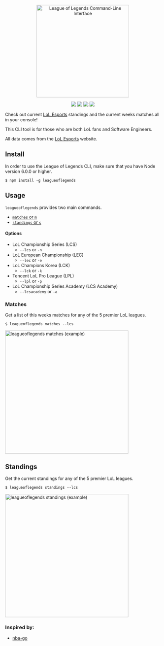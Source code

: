 <p align="center">
<a href="https://www.npmjs.com/package/owleague" target="_blank" rel="noopener">
  <img src="https://user-images.githubusercontent.com/22821657/89957923-ae46a000-dc06-11ea-9417-b89e69b0e785.png" alt="League of Legends Command-Line Interface" width="300px">
</a>
</p>

<p align=center>
<a target="_blank" href="https://travis-ci.com/LukeAlSaba/OWLeague" title="Build Status"><img src="https://travis-ci.com/LukeAlSaba/OWLeague.svg?branch=master"></a>
<a target="_blank" href="https://npmjs.org/package/leagueoflegends" title="NPM version"><img src="https://img.shields.io/npm/v/leagueoflegends.svg"></a>
<a target="_blank" href="http://nodejs.org/download/" title="Node version"><img src="https://img.shields.io/badge/node.js-%3E=_6.0-green.svg"></a>
<a target="_blank" href="https://opensource.org/licenses/MIT" title="License: MIT"><img src="https://img.shields.io/badge/License-MIT-blue.svg"></a>
</p>

<p>
Check out current <a href="https://watch.lolesports.com/" target="_blank" rel="noopener">LoL Esports</a> standings and the current weeks matches all in your console!

This CLI tool is for those who are both LoL fans and Software Engineers.

All data comes from the <a href="https://watch.lolesports.com/" target="_blank" rel="noopener">LoL Esports</a> website.
</p>

## Install

<p>
In order to use the League of Legends CLI, make sure that you have Node version 6.0.0 or higher.
</p>

```
$ npm install -g leagueoflegends
```

## Usage

`leagueoflegends` provides two main commands. 

  - [`matches` or `m`](#game)
  - [`standings` or `s`](#game)
  
#### Options

  - LoL Championship Series (LCS)  
    - `--lcs` or `-n`
  - LoL European Championship (LEC)
    - `--lec` or `-e`
  - LoL Champions Korea (LCK)
    - `--lck` or `-k`
  - Tencent LoL Pro League (LPL)
    - `--lpl` or `-p`
  - LoL Championship Series Academy (LCS Academy)
    - `--lcsacademy` or `-a`

### Matches

<p>
Get a list of this weeks matches for any of the 5 premier LoL leagues.
</p>

```
$ leagueoflegends matches --lcs
```

<a href="https://www.npmjs.com/package/leagueoflegends" target="_blank" rel="noopener">
  <img width="400" alt="leagueoflegends matches (example)" src="https://user-images.githubusercontent.com/22821657/87068872-3ab70a80-c1e4-11ea-909d-be0001ee2fbb.png">
</a>

## Standings

<p>
Get the current standings for any of the 5 premier LoL leagues.
</p>

```
$ leagueoflegends standings --lcs
```
<a href="https://www.npmjs.com/package/leagueoflegends" target="_blank" rel="noopener">
<img width="400" alt="leagueoflegends standings (example)" src="https://user-images.githubusercontent.com/22821657/87068901-49052680-c1e4-11ea-97fb-33a86dd71731.png">
</a>

### Inspired by:

  - [nba-go](https://github.com/xxhomey19/nba-go)
  
  

